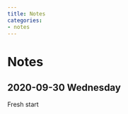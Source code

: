 ```yaml
---
title: Notes
categories:
- notes 
---
```


# Notes


## 2020-09-30 Wednesday

Fresh start

<!-- more -->

